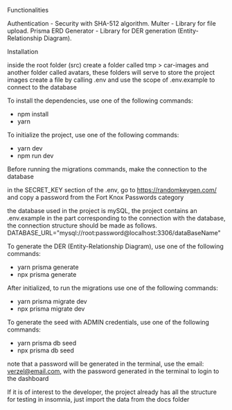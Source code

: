 Functionalities

Authentication - Security with SHA-512 algorithm.
Multer - Library for file upload.
Prisma ERD Generator - Library for DER generation (Entity-Relationship Diagram).

Installation

inside the root folder (src) create a folder called tmp > car-images and another folder called avatars, these folders will serve to store the project images
create a file by calling .env and use the scope of .env.example to connect to the database

To install the dependencies, use one of the following commands:

- npm install
- yarn

To initialize the project, use one of the following commands:

- yarn dev
- npm run dev

Before running the migrations commands, make the connection to the database

in the SECRET_KEY section of the .env, go to https://randomkeygen.com/ and copy a password from the Fort Knox Passwords category

the database used in the project is mySQL, the project contains an .env.example
in the part corresponding to the connection with the database, the connection structure should be made as follows.
DATABASE_URL="mysql://root:password@localhost:3306/dataBaseName"

To generate the DER (Entity-Relationship Diagram), use one of the following commands:

- yarn prisma generate
- npx prisma generate

After initialized, to run the migrations use one of the following commands:

- yarn prisma migrate dev
- npx prisma migrate dev

To generate the seed with ADMIN credentials, use one of the following commands:

- yarn prisma db seed
- npx prisma db seed

note that a password will be generated in the terminal, use the email: verzel@email.com, with the password generated in the terminal to login to the dashboard

If it is of interest to the developer, the project already has all the structure for testing in insomnia, just import the data from the docs folder
